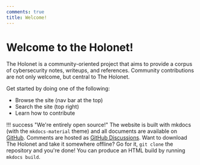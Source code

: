 ```yaml
---
comments: true
title: Welcome!
---
```


# Welcome to the Holonet!

The Holonet is a community-oriented project that aims to provide a corpus of cybersecurity notes, writeups, and references. Community contributions are not only welcome, but central to The Holonet.

Get started by doing one of the following:

- Browse the site (nav bar at the top)
- Search the site (top right)
- Learn how to contribute

!!! success "We're entirely open source!"
The website is built with mkdocs (with the `mkdocs-material` theme) and all documents are available on [GitHub](https://github.com/droidforensics/holonet-community-wiki). Comments are hosted as [GitHub Discussions](https://github.com/droidforensics/wiki.holonet.exchange/discussions). Want to download The Holonet and take it somewhere offline? Go for it, `git clone` the repository and you're done! You can produce an HTML build by running `mkdocs build`.